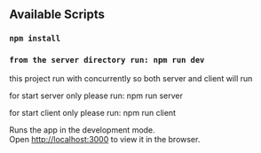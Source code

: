 ## Available Scripts

### `npm install`

### `from the server directory run: npm run dev`



this project run with concurrently so both server and client will run
<br />

for start server only please run: npm run server
<br />

for start client only please run: npm run client
<br />

Runs the app in the development mode.<br />
Open [http://localhost:3000](http://localhost:3000) to view it in the browser.
